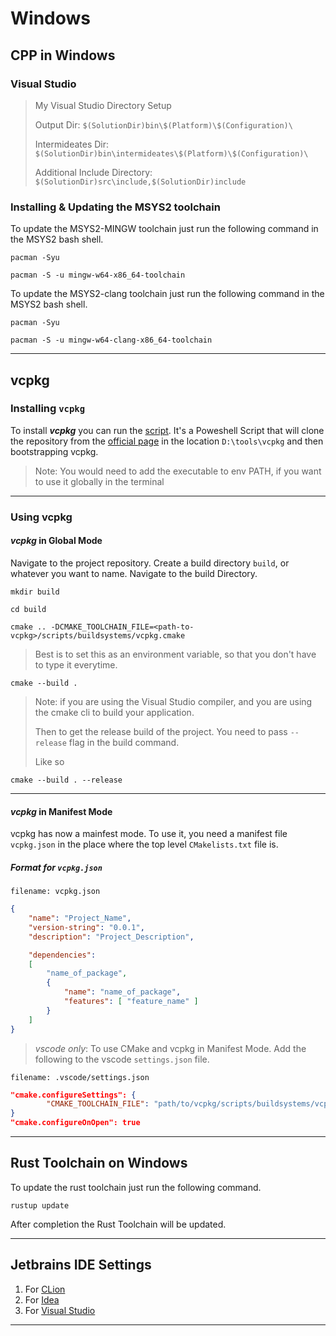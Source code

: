 # Windows

## CPP in Windows

### Visual Studio

> My Visual Studio Directory Setup
>
> Output Dir: `$(SolutionDir)bin\$(Platform)\$(Configuration)\`
>
> Intermideates Dir: `$(SolutionDir)bin\intermideates\$(Platform)\$(Configuration)\`
>
> Additional Include Directory: `$(SolutionDir)src\include,$(SolutionDir)include`

### Installing & Updating the MSYS2 toolchain

To update the MSYS2-MINGW toolchain just run the following command in the MSYS2 bash shell.

```terminal
pacman -Syu

pacman -S -u mingw-w64-x86_64-toolchain
```

To update the MSYS2-clang toolchain just run the following command in the MSYS2 bash shell.

```terminal
pacman -Syu

pacman -S -u mingw-w64-clang-x86_64-toolchain
```

---

## vcpkg

### Installing `vcpkg`

To install ***vcpkg*** you can run the [script](../scripts/pwsh/upgrade-vcpkg.ps1). It's a
Poweshell Script that will clone the repository from the
[official page](https://github.com/microsoft/vcpkg.git) in the location `D:\tools\vcpkg`
and then bootstrapping vcpkg.

> Note: You would need to add the executable to env PATH, if you want to use it globally in the terminal

---

### Using vcpkg

#### ***vcpkg*** in Global Mode

Navigate to the project repository. Create a build directory `build`, or whatever you want to name.
Navigate to the build Directory.

```terminal
mkdir build

cd build
```

```terminal
cmake .. -DCMAKE_TOOLCHAIN_FILE=<path-to-vcpkg>/scripts/buildsystems/vcpkg.cmake
```

> Best is to set this as an environment variable, so that you don't have to type it everytime.

```terminal
cmake --build .
```

> Note: if you are using the Visual Studio compiler,
> and you are using the cmake cli to build your application.
>
> Then to get the release build of the project.
> You need to pass `--release` flag in the build command.
>
> Like so

```terminal
cmake --build . --release
```

---

#### ***vcpkg*** in Manifest Mode

vcpkg has now a mainfest mode. To use it, you need a manifest file `vcpkg.json` in the
place where the top level `CMakelists.txt` file is.

##### Format for `vcpkg.json`

`filename: vcpkg.json`

```json
{
    "name": "Project_Name",
    "version-string": "0.0.1",
    "description": "Project_Description",

    "dependencies":
    [
        "name_of_package",
        {
            "name": "name_of_package",
            "features": [ "feature_name" ]
        }
    ]
}
```

> *vscode only*: To use CMake and vcpkg in Manifest Mode. Add the following to the vscode `settings.json` file.

`filename: .vscode/settings.json`

```json
"cmake.configureSettings": {
        "CMAKE_TOOLCHAIN_FILE": "path/to/vcpkg/scripts/buildsystems/vcpkg.cmake"
}
"cmake.configureOnOpen": true
```

---

## Rust Toolchain on Windows

To update the rust toolchain just run the following command.

```terminal
rustup update
```

After completion the Rust Toolchain will be updated.

---

## Jetbrains IDE Settings

1. For [CLion](../.jetbrains-settings/CLion)
2. For [Idea](../.jetbrains-settings/Idea)
3. For [Visual Studio](../.visual-studio-settings)

---
